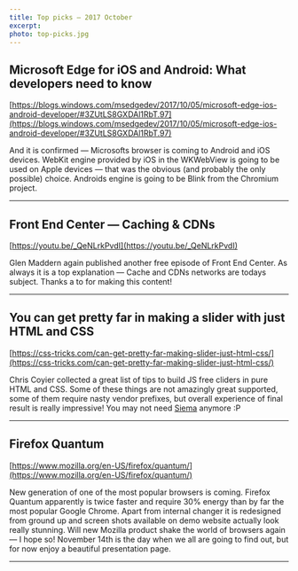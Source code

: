 ```yaml
---
title: Top picks — 2017 October
excerpt: 
photo: top-picks.jpg
---
```


## Microsoft Edge for iOS and Android: What developers need to know

[https://blogs.windows.com/msedgedev/2017/10/05/microsoft-edge-ios-android-developer/#3ZUtLS8GXDAl1RbT.97](https://blogs.windows.com/msedgedev/2017/10/05/microsoft-edge-ios-android-developer/#3ZUtLS8GXDAl1RbT.97)

And it is confirmed — Microsofts browser is coming to Android and iOS devices. WebKit engine provided by iOS in the WKWebView is going to be used on Apple devices — that was the obvious (and probably the only possible) choice. Androids engine is going to be Blink from the Chromium project.

- - -

## Front End Center — Caching & CDNs

[https://youtu.be/_QeNLrkPvdI](https://youtu.be/_QeNLrkPvdI)

Glen Maddern again published another free episode of Front End Center. As always it is a top explanation — Cache and CDNs networks are todays subject. Thanks a to for making this content!

- - -

## You can get pretty far in making a slider with just HTML and CSS

[https://css-tricks.com/can-get-pretty-far-making-slider-just-html-css/](https://css-tricks.com/can-get-pretty-far-making-slider-just-html-css/)

Chris Coyier collected a great list of tips to build JS free cliders in pure HTML and CSS. Some of these things are not amazingly great supported, some of them require nasty vendor prefixes, but overall experience of final result is really impressive! You may not need [Siema](https://pawelgrzybek.com/siema/) anymore :P

- - -

## Firefox Quantum

[https://www.mozilla.org/en-US/firefox/quantum/](https://www.mozilla.org/en-US/firefox/quantum/)

New generation of one of the most popular browsers is coming. Firefox Quantum apparently is twice faster and require 30% energy than by far the most popular Google Chrome. Apart from internal changer it is redesigned from ground up and screen shots available on demo website actually look really stunning. Will new Mozilla product shake the world of browsers again — I hope so! November 14th is the day when we all are going to find out, but for now enjoy a beautiful presentation page.

- - -

##
